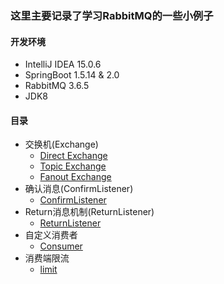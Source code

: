 ### 这里主要记录了学习RabbitMQ的一些小例子

#### 开发环境
- IntelliJ IDEA 15.0.6
- SpringBoot 1.5.14 & 2.0
- RabbitMQ 3.6.5
- JDK8

#### 目录
- 交换机(Exchange)
  - [Direct Exchange](https://github.com/WavyPeng/RabbitMQ-API/tree/master/src/main/java/com/wavy/rabbitmq/api/exchange/direct)
  - [Topic Exchange](https://github.com/WavyPeng/RabbitMQ-API/tree/master/src/main/java/com/wavy/rabbitmq/api/exchange/topic)
  - [Fanout Exchange](https://github.com/WavyPeng/RabbitMQ-API/tree/master/src/main/java/com/wavy/rabbitmq/api/exchange/fanout)
- 确认消息(ConfirmListener)
  - [ConfirmListener](https://github.com/WavyPeng/RabbitMQ-API/tree/master/src/main/java/com/wavy/rabbitmq/api/confirm)
- Return消息机制(ReturnListener)
  - [ReturnListener](https://github.com/WavyPeng/RabbitMQ-API/tree/master/src/main/java/com/wavy/rabbitmq/api/returnListener)
- 自定义消费者
  - [Consumer](https://github.com/WavyPeng/RabbitMQ-API/tree/master/src/main/java/com/wavy/rabbitmq/api/consumer)
- 消费端限流
  - [limit](https://github.com/WavyPeng/RabbitMQ-API/tree/master/src/main/java/com/wavy/rabbitmq/api/limit)

